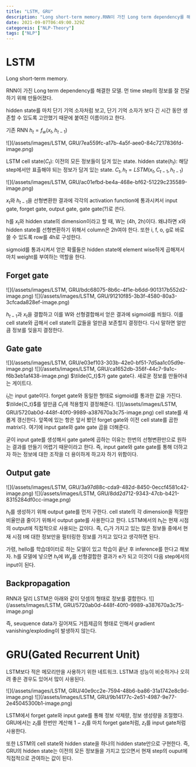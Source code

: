 ```yaml
---
title: "LSTM, GRU"
description: "Long short-term memory.RNN이 가진 Long term dependency를 해결한 모델. 먼 time step의 정보를 잘 전달하기 위해 만들어졌다. hidden state를 마치 단기 기억 소자처럼 보고, 단기 기억 소자가 보다 긴 시간 동안 생존"
date: 2021-09-07T06:49:00.329Z
categoreis: ["NLP-Theory"]
tags: ["NLP"]
---
```

# LSTM
Long short-term memory.

RNN이 가진 Long term dependency를 해결한 모델. 먼 time step의 정보를 잘 전달하기 위해 만들어졌다. 

hidden state를 마치 단기 기억 소자처럼 보고, 단기 기억 소자가 보다 긴 시간 동안 생존할 수 있도록 고안했기 때문에 붙여진 이름이라고 한다.

기존 RNN
$h_t=f_w(x_t, h_{t-1})$

![](/assets/images/LSTM, GRU/7ea559fc-a17b-4a5f-aee0-84c7217836fd-image.png)

LSTM
cell state($C_t$): 이전의 모든 정보들이 담겨 있는 state.
hidden state($h_t$): 해당 step에서만 표출해야 되는 정보가 담겨 있는 state.
$C_t, h_t=LSTM(x_t, C_{t-1}, h_{t-1})$

![](/assets/images/LSTM, GRU/ac01efbd-be4a-468e-bf62-51229c235589-image.png)

$x_t$와 $h_{t-1}$을 선형변환한 결과에 각각의 activation function에 통과시켜서 input gate, forget gate, output gate, gate gate(?)로 쓴다. 

h를 $x_t$와 hidden state의 dimension이라고 할 때, W는 (4h, 2h)이다. 왜냐하면 x와 hidden state를 선형변환하기 위해서 column은 2h여야 한다. 또한 i, f, o, g로 바로 쓸 수 있도록 row를 4h로 구성한다.


sigmoid를 통과시켜서 얻은 확률들은 hidden state에 element wise하게 곱해져서 마치 weight를 부여하는 역할을 한다. 

## Forget gate
![](/assets/images/LSTM, GRU/bdc68075-8b6c-4f1e-b6dd-901317b552d2-image.png)
![](/assets/images/LSTM, GRU/91210f85-3b3f-4580-80a3-3cfcada828ef-image.png)

$h_{t-1}$과 $x_t$을 결합하고 이를 W와 선형결합해서 얻은 결과에 sigmoid를 씌웠다. 이를 cell state와 곱해서 cell state의 값들을 얼만큼 보존할지 결정한다. 다시 말하면 얼만큼 정보를 잊을지 결정한다.

## Gate gate
![](/assets/images/LSTM, GRU/e03ef103-303b-42e0-bf51-7d5aa1c05d9e-image.png)
![](/assets/images/LSTM, GRU/ca1652db-356f-44c7-9a1c-f6b3eb1af438-image.png)
$\tilde{C_t}$가 gate gate다. 새로운 정보를 만들어내는 게이트다.

$i_t$는 input gate이다. forget gate와 동일한 형태로 sigmoid를 통과한 값을 가진다. $\tilde{C_t}$를 얼만큼 $C_t$에 적용할지 결정해준다.
![](/assets/images/LSTM, GRU/5720ab0d-448f-40f0-9989-a387670a3c75-image.png)
cell state를 새롭게 갱신한다. 앞쪽에 있는 항은 앞서 봤던 forget gate와 이전 cell state를 곱한 matrix다. 여기에 input gate와 gate gate 곱을 더해준다.

굳이 input gate를 생성해서 gate gate에 곱하는 이유는 한번의 선형변환만으로 원하는 결과를 만들기 어렵기 때문이라고 한다. 즉, input gate와 gate gate를 통해 더하고자 하는 정보에 대한 조작을 더 용이하게 하고자 하기 위함이다.

## Output gate
![](/assets/images/LSTM, GRU/3a97d88c-cda9-482d-8450-0eccf4581c42-image.png)
![](/assets/images/LSTM, GRU/8dd2d712-9343-47cb-b421-8315284df0cc-image.png)

$h_t$를 생성하기 위해 output gate를 먼저 구한다. cell state의 각 dimension을 적절한 비율만큼 줄이기 위해서 output gate를 사용한다고 한다.
LSTM에서의 $h_t$는 현재 시점의 output에 직접적으로 사용되는 값이다. 즉, $C_t$가 가지고 있는 많은 정보들 중에서 현재 시점 t에 대한 정보만을 필터링한 정보를 가지고 있다고 생각하면 된다.

가령, hello를 학습데이터로 하는 모델이 있고 학습이 끝난 후 inference를 한다고 해보자. h를 모델에 넣으면 $h_t$에 $W_y$를 선형결합한 결과가 e가 되고 이것이 다음 step에서의 input이 된다. 

## Backpropagation
RNN과 달리 LSTM은 아래와 같이 덧셈의 형태로 정보를 결합한다.
![](/assets/images/LSTM, GRU/5720ab0d-448f-40f0-9989-a387670a3c75-image.png)

즉, seuquence data가 길어져도 거듭제곱의 형태로 인해서 gradient vanishing/exploding이 발생하지 않는다. 



# GRU(Gated Recurrent Unit)
LSTM보다 적은 메모리만을 사용하기 위한 네트워크. LSTM과 성능이 비슷하거나 오히려 좋은 경우도 있어서 많이 사용된다.

![](/assets/images/LSTM, GRU/40e9cc2e-7594-48b6-ba86-31a1742e8c9d-image.png)
![](/assets/images/LSTM, GRU/9b14177c-2e51-4987-9e77-2e45045300b1-image.png)

LSTM에서 forget gate와 input gate를 통해 정보 삭제량, 정보 생성량을 조절했다. GRU에서는 $z_t$를 한번만 계산해 $1-z_t$를 마치 forget gate처럼, $z_t$를 input gate처럼 사용한다. 

또한 LSTM의 cell state와 hidden state을 하나의 hidden state만으로 구현한다. 즉, GRU의 hidden state는 이전의 모든 정보들을 가지고 있으면서 현재 step의 ouput에 직접적으로 관여하는 값이 된다.




